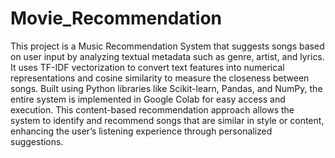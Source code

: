 # Movie_Recommendation
This project is a Music Recommendation System that suggests songs based on user input by analyzing textual metadata such as genre, artist, and lyrics. It uses TF-IDF vectorization to convert text features into numerical representations and cosine similarity to measure the closeness between songs. Built using Python libraries like Scikit-learn, Pandas, and NumPy, the entire system is implemented in Google Colab for easy access and execution. This content-based recommendation approach allows the system to identify and recommend songs that are similar in style or content, enhancing the user’s listening experience through personalized suggestions.

